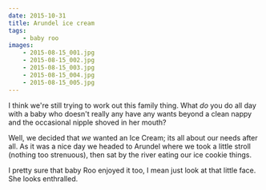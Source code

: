```yaml
---
date: 2015-10-31
title: Arundel ice cream
tags:
    - baby roo
images:
    - 2015-08-15_001.jpg
    - 2015-08-15_002.jpg
    - 2015-08-15_003.jpg
    - 2015-08-15_004.jpg
    - 2015-08-15_005.jpg
---
```

I think we're still trying to work out this family thing. What _do_ you do all day with a baby who doesn't really any have any wants beyond a clean nappy and the occasional nipple shoved in her mouth? 

Well, we decided that _we_ wanted an Ice Cream; its all about our needs after all. As it was a nice day we headed to Arundel where we took a little stroll (nothing too strenuous), then sat by the river eating our ice cookie things. 

I pretty sure that baby Roo enjoyed it too, I mean just look at that little face. She looks enthralled.